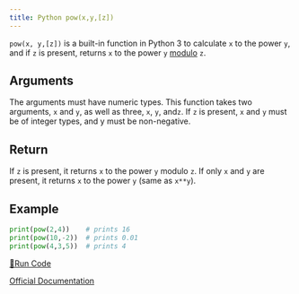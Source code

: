 ```yaml
---
title: Python pow(x,y,[z])
---
```

`pow(x, y,[z])` is a built-in function in Python 3 to calculate `x` to the power `y`, and if `z` is present, returns `x` to the power `y` [modulo](https://processing.org/reference/modulo.html) `z`.

## Arguments

The arguments must have numeric types.
This function takes two arguments, `x` and `y`, as well as three, `x`, `y`, and`z`.
If `z` is present, `x` and `y` must be of integer types, and y must be non-negative.

## Return

If `z` is present, it returns `x` to the power `y` modulo `z`. If only `x` and `y` are present, it returns `x` to the power `y` (same as `x**y`).

## Example
```python
print(pow(2,4))    # prints 16
print(pow(10,-2))  # prints 0.01
print(pow(4,3,5))  # prints 4
```

<a href='https://repl.it/CTGi' target='_blank' rel='nofollow'>🚀Run Code</a>

<a href='https://docs.python.org/3/library/functions.html#pow' target='_blank' rel='nofollow'>Official Documentation</a>
